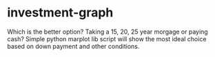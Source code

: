# investment-graph
Which is the better option? Taking a 15, 20, 25 year morgage or paying cash? Simple python marplot lib script will show the most ideal choice based on down payment and other conditions.
